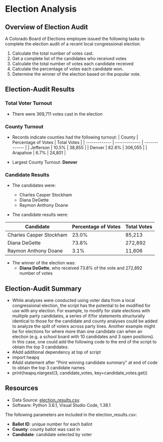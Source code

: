 # Election Analysis

## Overview of Election Audit
A Colorado Board of Elections employee issued the following tasks to complete the election audit of a recent local congressional election.

1. Calculate the total number of votes cast.
2. Get a complete list of the candidates who received votes
3. Calculate the total number of votes each candidate received
4. Calculate the percentage of votes each candidate won.
5. Determine the winner of the election based on the popular vote.

## Election-Audit Results

### Total Voter Turnout
- There were 369,711 votes cast in the election

### County Turnout
- Records indicate counties had the following turnout:
| County  | Percentage of Votes | Total Votes |
| ------------- | ------------- | ------------- |
| Jefferson | 10.5% | 38,855 |
| Denver | 82.8% | 306,055 |
| Arapahoe | 6.7% | 24,801 |

- Largest County Turnout: <b>Denver</b>
### Candidate Results  
- The candidates were:
  - Charles Casper Stockham
  - Diana DeGette
  - Raymon Anthony Doane

- The candidate results were:

| Candidate  | Percentage of Votes | Total Votes |
| ------------- | ------------- | ------------- |
| Charles Casper Stockham  | 23.0%  | 85,213 |
| Diana DeGette  | 73.8%  | 272,892 |
| Raymon Anthony Doane  | 3.1%  | 11,606 |

- The winner of the election was:
  - <b>Diana DeGette</b>, who received 73.8% of the vote and 272,892 number of votes

## Election-Audit Summary
- While analyses were conducted using voter data from a local congressional election, the script has the potential to be modified for use with any election. For example, to modify for state elections with multiple party candidates, a series of if/for statements structurally identical to those for the candidate and county analyses could be added to analyze the split of voters across party lines. Another example might be for elections for where more than one candidate can when an election (e.g. a school board with 10 candidates and 3 open positions). In this case, one could add the following code to the end of the script to obtain the top 3 candidates:
- #Add additional dependency at top of script
- import heapq
- #Add statement after "Print winning candidate summary" at end of code to obtain the top 3 candidate names
- print(heapq.nlargest(3, candidate_votes, key=candidate_votes.get))

## Resources
- Data Source: [election_results.csv](Resources\election_results.csv).
- Software: Python 3.6.1, Visual Studio Code, 1.38.1


The following parameters are included in the election_results.csv:

- **Ballot ID**: unique number for each ballot
- **County**: county ballot was cast in
- **Candidate**: candidate selected by voter
